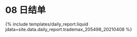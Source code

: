 # 08 日结单

{% include  templates/daily_report.liquid jdata=site.data.daily_report.trademax_205498_20210408 %}